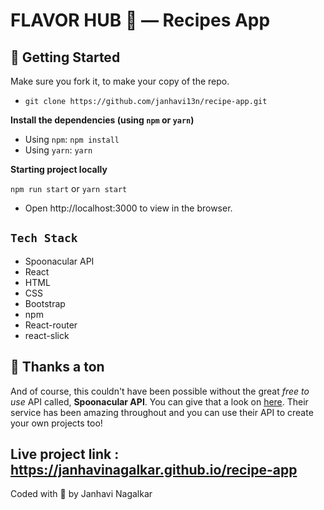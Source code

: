 # FLAVOR HUB 🍕 —  Recipes App 


## 🎉 Getting Started

Make sure you fork it, to make your copy of the repo.

- `git clone https://github.com/janhavi13n/recipe-app.git`


**Install the dependencies (using `npm` or `yarn`)**

- Using `npm`: `npm install`
- Using `yarn`: `yarn`

**Starting project locally**

`npm run start` or `yarn start`

- Open http://localhost:3000 to view in the browser.

## `Tech Stack`

- Spoonacular API
- React
- HTML
- CSS
- Bootstrap
- npm
- React-router
- react-slick

## 🌈 Thanks a ton

And of course, this couldn't have been possible without the great _free to use_ API called, **Spoonacular API**. You can give that a look on [here](https://spoonacular.com/food-api).
Their service has been amazing throughout and you can use their API to create your own projects too!

## Live project link : https://janhavinagalkar.github.io/recipe-app



Coded with 💖 by Janhavi Nagalkar
